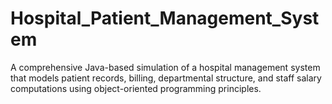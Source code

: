 # Hospital_Patient_Management_System
A comprehensive Java-based simulation of a hospital management system that models patient records, billing, departmental structure, and staff salary computations using object-oriented programming principles.
